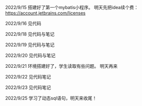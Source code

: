 



2022/9/15
    搭建好了第一个mybatis小程序。
    明天先把idea续个费：https://account.jetbrains.com/licenses


2022/9/16
 见代码

2022/9/18
见代码与笔记

2022/9/19
见代码与笔记

2022/9/20
见代码与笔记

2022/9/21
环境搭建好了，学生读取有些问题。
明天再来

2022/9/22
见代码笔记

2022/9/23
见代码笔记

2022/9/25
学习了动态sql语句，明天来收尾！